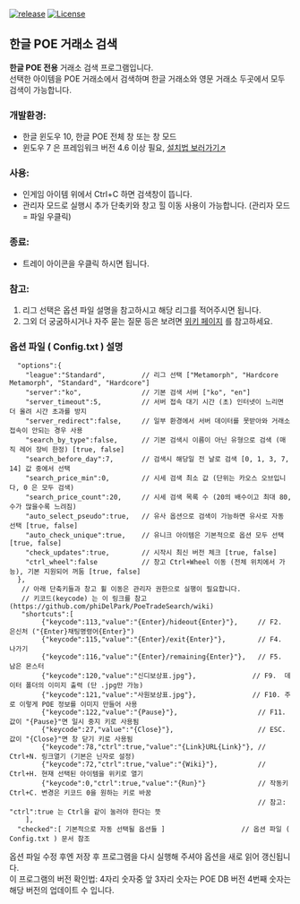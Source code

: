 [![release](https://img.shields.io/badge/release-Download-brightgreen.svg)](https://github.com/phiDelPark/PoeTradeSearch/releases)
[![License](https://img.shields.io/badge/license-GPL-blue.svg)](https://github.com/phiDelPark/PoeTradeSearch/blob/master/LICENSE)

한글 POE 거래소 검색
-------------

**한글 POE 전용** 거래소 검색 프로그램입니다.<br>
선택한 아이템을 POE 거래소에서 검색하며 한글 거래소와 영문 거래소 두곳에서 모두 검색이 가능합니다.

### 개발환경:
* 한글 윈도우 10, 한글 POE 전체 창 또는 창 모드<br>
* 윈도우 7 은 프레임워크 버전 4.6 이상 필요, [설치법 보러가기↗](https://github.com/phiDelPark/PoeTradeSearch/wiki/Windows-7)

### 사용:
* 인게임 아이템 위에서 Ctrl+C 하면 검색창이 뜹니다.
* 관리자 모드로 실행시 추가 단축키와 창고 힐 이동 사용이 가능합니다. (관리자 모드 = 파일 우클릭)
### 종료:
* 트레이 아이콘을 우클릭 하시면 됩니다.

### 참고:
 1. 리그 선택은 옵션 파일 설명을 참고하시고 해당 리그를 적어주시면 됩니다.
 2. 그외 더 궁굼하시거나 자주 묻는 질문 등은 보려면 [위키 페이지](https://github.com/phiDelPark/PoeTradeSearch/wiki) 를 참고하세요.

### 옵션 파일 ( Config.txt ) 설명

      "options":{
        "league":"Standard",         // 리그 선택 ["Metamorph", "Hardcore Metamorph", "Standard", "Hardcore"]
        "server":"ko",               // 기본 검색 서버 ["ko", "en"]
        "server_timeout":5,          // 서버 접속 대기 시간 (초) 인터넷이 느리면 더 올려 시간 초과를 방지
        "server_redirect":false,     // 일부 환경에서 서버 데이터를 못받아와 거래소 접속이 안되는 경우 사용
        "search_by_type":false,      // 기본 검색시 이름이 아닌 유형으로 검색 (매직 레어 장비 한정) [true, false]
        "search_before_day":7,       // 검색시 해당일 전 날로 검색 [0, 1, 3, 7, 14] 값 중에서 선택
        "search_price_min":0,        // 시세 검색 최소 값 (단위는 카오스 오브입니다, 0 은 모두 검색)
        "search_price_count":20,     // 시세 검색 목록 수 (20의 배수이고 최대 80, 수가 많을수록 느려짐)
        "auto_select_pseudo":true,   // 유사 옵션으로 검색이 가능하면 유사로 자동 선택 [true, false]
        "auto_check_unique":true,    // 유니크 아이템은 기본적으로 옵션 모두 선택 [true, false]
        "check_updates":true,        // 시작시 최신 버전 체크 [true, false]
        "ctrl_wheel":false           // 창고 Ctrl+Wheel 이동 (전체 위치에서 가능), 기본 지원되어 꺼둠 [true, false]
      },
       // 아래 단축키들과 창고 휠 이동은 관리자 권한으로 실행이 필요합니다.
       // 키코드(keycode) 는 이 링크를 참고 (https://github.com/phiDelPark/PoeTradeSearch/wiki)
       "shortcuts":[
            {"keycode":113,"value":"{Enter}/hideout{Enter}"},     // F2.  은신처 ("{Enter}채팅명령어{Enter}")
            {"keycode":115,"value":"{Enter}/exit{Enter}"},        // F4.  나가기
            {"keycode":116,"value":"{Enter}/remaining{Enter}"},   // F5.  남은 몬스터
            {"keycode":120,"value":"신디보상표.jpg"},              // F9.  데이터 폴더의 이미지 출력 (단 .jpg만 가능)
            {"keycode":121,"value":"사원보상표.jpg"},              // F10. 주로 이렇게 POE 정보를 이미지 만들어 사용
            {"keycode":122,"value":"{Pause}"},                    // F11. 값이 "{Pause}"면 일시 중지 키로 사용됨
            {"keycode":27,"value":"{Close}"},                     // ESC. 값이 "{Close}"면 창 닫기 키로 사용됨
            {"keycode":78,"ctrl":true,"value":"{Link}URL{Link}"}, // Ctrl+N. 링크열기 (기본은 닌자로 설정)
            {"keycode":72,"ctrl":true,"value":"{Wiki}"},          // Ctrl+H. 현재 선택된 아이템을 위키로 열기
            {"keycode":0,"ctrl":true,"value":"{Run}"}             // 작동키 Ctrl+C. 변경은 키코드 0을 원하는 키로 바꿈
                                                                  // 참고: "ctrl":true 는 Ctrl을 같이 눌러야 한다는 뜻
        ],
      "checked":[ 기본적으로 자동 선택될 옵션들 ]                   // 옵션 파일 ( Config.txt ) 문서 참조

옵션 파일 수정 후엔 저장 후 프로그램을 다시 실행해 주셔야 옵션을 새로 읽어 갱신됩니다.<br>
이 프로그램의 버전 확인법: 4자리 숫자중 앞 3자리 숫자는 POE DB 버전 4번째 숫자는 해당 버전의 업데이트 수 입니다.
